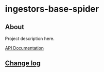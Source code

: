 # ingestors-base-spider

## About

Project description here.

[API Documentation]()

## [Change log](CHANGELOG.md)
